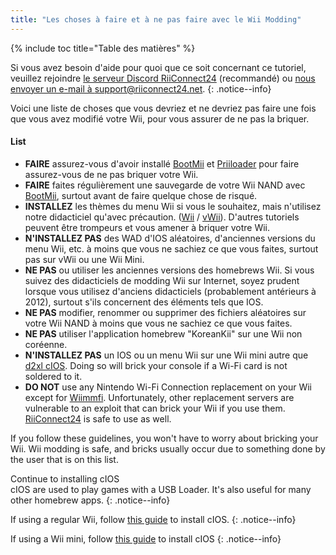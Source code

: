 ```yaml
---
title: "Les choses à faire et à ne pas faire avec le Wii Modding"
---
```


{% include toc title="Table des matières" %}

Si vous avez besoin d'aide pour quoi que ce soit concernant ce tutoriel, veuillez rejoindre [le serveur Discord RiiConnect24](https://discord.gg/rc24) (recommandé) ou [nous envoyer un e-mail à support@riiconnect24.net](mailto:support@riiconnect24.net).
{: .notice--info}

Voici une liste de choses que vous devriez et ne devriez pas faire une fois que vous avez modifié votre Wii, pour vous assurer de ne pas la briquer.

#### List

- **FAIRE** assurez-vous d'avoir installé [BootMii](bootmii) et [Priiloader](priiloader) pour faire assurez-vous de ne pas briquer votre Wii.
- **FAIRE** faites régulièrement une sauvegarde de votre Wii NAND avec [BootMii](bootmii), surtout avant de faire quelque chose de risqué.
- **INSTALLEZ** les thèmes du menu Wii si vous le souhaitez, mais n'utilisez notre didacticiel qu'avec précaution. ([Wii](themes) / [vWii](themes-vwii)). D'autres tutoriels peuvent être trompeurs et vous amener à briquer votre Wii.
- **N'INSTALLEZ PAS** des WAD d'IOS aléatoires, d'anciennes versions du menu Wii, etc. à moins que vous ne sachiez ce que vous faites, surtout pas sur vWii ou une Wii Mini.
- **NE PAS** ou utiliser les anciennes versions des homebrews Wii. Si vous suivez des didacticiels de modding Wii sur Internet, soyez prudent lorsque vous utilisez d'anciens didacticiels (probablement antérieurs à 2012), surtout s'ils concernent des éléments tels que IOS.
- **NE PAS** modifier, renommer ou supprimer des fichiers aléatoires sur votre Wii NAND à moins que vous ne sachiez ce que vous faites.
- **NE PAS** utiliser l'application homebrew "KoreanKii" sur une Wii non coréenne.
- **N'INSTALLEZ PAS** un IOS ou un menu Wii sur une Wii mini autre que [d2xl cIOS](cios-mini). Doing so will brick your console if a Wi-Fi card is not soldered to it.
- **DO NOT** use any Nintendo Wi-Fi Connection replacement on your Wii except for [Wiimmfi](wiimmfi). Unfortunately, other replacement servers are vulnerable to an exploit that can brick your Wii if you use them. [RiiConnect24](riiconnect24) is safe to use as well.

If you follow these guidelines, you won't have to worry about bricking your Wii. Wii modding is safe, and bricks usually occur due to something done by the user that is on this list.

Continue to installing cIOS<br> cIOS are used to play games with a USB Loader. It's also useful for many other homebrew apps.
{: .notice--info}

If using a regular Wii, follow [this guide](cios) to install cIOS.
{: .notice--info}

If using a Wii mini, follow [this guide](cios-mini) to install cIOS
{: .notice--info}
